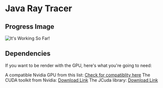 # Java Ray Tracer


## Progress Image
![It's Working So Far!](https://samcollier.tech/scene1.png)

## Dependencies
If you want to be render with the GPU, here's what you're going to need:

A compatible Nvidia GPU from this list: [Check for compatiblity here](https://developer.nvidia.com/cuda-gpus)
The CUDA toolkit from Nvidia: [Download Link](https://developer.nvidia.com/cuda-downloads)
The JCuda library: [Download Link](http://jcuda.org/downloads/JCuda-All-10.1.0.zip)
